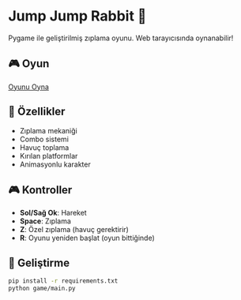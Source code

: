 # Jump Jump Rabbit 🐰

Pygame ile geliştirilmiş zıplama oyunu. Web tarayıcısında oynanabilir!

## 🎮 Oyun
[Oyunu Oyna](https://azvval.github.io/JumpJumpRabbit/)

## 🎯 Özellikler
- Zıplama mekaniği
- Combo sistemi
- Havuç toplama
- Kırılan platformlar
- Animasyonlu karakter

## 🎮 Kontroller
- **Sol/Sağ Ok**: Hareket
- **Space**: Zıplama
- **Z**: Özel zıplama (havuç gerektirir)
- **R**: Oyunu yeniden başlat (oyun bittiğinde)

## 🚀 Geliştirme
```bash
pip install -r requirements.txt
python game/main.py
